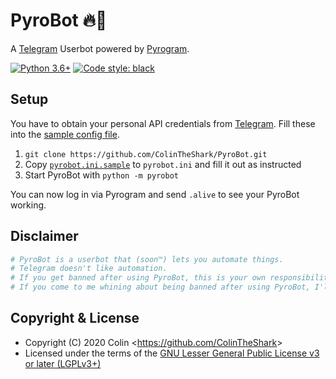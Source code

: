 # PyroBot 🔥🤖 
A [Telegram] Userbot powered by [Pyrogram].

[![Python 3.6+](https://img.shields.io/badge/Python-3.6%20or%20newer-blue)](https://www.python.org/downloads/release/python-360/)
[![Code style: black](https://img.shields.io/badge/code%20style-black-000000.svg)](https://github.com/psf/black)

## Setup
You have to obtain your personal API credentials from [Telegram][API]. Fill these into the [sample config file][Config].

1. `git clone https://github.com/ColinTheShark/PyroBot.git`
2. Copy [`pyrobot.ini.sample`][Config] to `pyrobot.ini` and fill it out as instructed
3. Start PyroBot with `python -m pyrobot`

You can now log in via Pyrogram and send `.alive` to see your PyroBot working.

## Disclaimer
```Python
# PyroBot is a userbot that (soon™️) lets you automate things.
# Telegram doesn't like automation.
# If you get banned after using PyroBot, this is your own responsibility.
# If you come to me whining about being banned after using PyroBot, I'll just block you.
```

## Copyright & License
* Copyright (C) 2020 Colin <<https://github.com/ColinTheShark>>
* Licensed under the terms of the [GNU Lesser General Public License v3 or later (LGPLv3+)](COPYING.lesser)

<!-- Links -->
[Telegram]: https://telegram.org
[Pyrogram]: https://pyrogram.org
[API]: https://my.telegram.org?to=apps
[Config]: pyrobot.ini.sample
